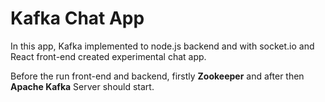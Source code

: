 # Kafka Chat App

<p>In this app, Kafka implemented to node.js backend and with socket.io and React front-end created experimental chat app.</p>

<p>Before the run front-end and backend, firstly <strong>Zookeeper</strong> and after then <strong>Apache Kafka</strong> Server should start.</p>
